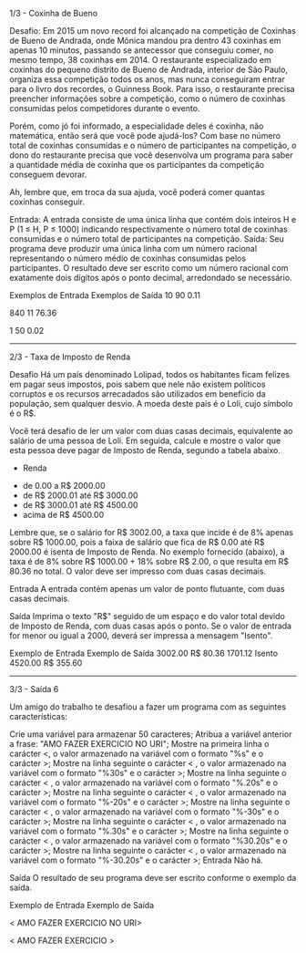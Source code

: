 1/3 - Coxinha de Bueno

Desafio:
Em 2015 um novo record foi alcançado na competição de Coxinhas de Bueno de Andrada, onde Mônica mandou pra dentro 43 coxinhas em apenas 10 minutos, passando se antecessor que conseguiu comer, no mesmo tempo, 38 coxinhas em 2014.
O restaurante especializado em coxinhas do pequeno distrito de Bueno de Andrada, interior de São Paulo, organiza essa competição todos os anos, mas nunca conseguiram entrar para o livro dos recordes, o Guinness Book. Para isso, o restaurante precisa preencher informações sobre a competição, como o número de coxinhas consumidas pelos competidores durante o evento.

Porém, como jó foi informado, a especialidade deles é coxinha, não matemática, então será que você pode ajudá-los? Com base no número total de coxinhas consumidas e o número de participantes na competição, o dono do restaurante precisa que você desenvolva um programa para saber a quantidade média de coxinha que os participantes da competição conseguem devorar.

Ah, lembre que, em troca da sua ajuda, você poderá comer quantas coxinhas conseguir.

Entrada:
A entrada consiste de uma única linha que contém dois inteiros H e P (1 ≤ H, P ≤ 1000) indicando respectivamente o número total de coxinhas consumidas e o número total de participantes na competição.
Saída:
Seu programa deve produzir uma única linha com um número racional representando o número médio de coxinhas consumidas pelos participantes. O resultado deve ser escrito como um número racional com exatamente dois dígitos após o ponto decimal, arredondado se necessário.

 
Exemplos de Entrada	     Exemplos de Saída
10 90                    0.11

840 11                   76.36

1 50                     0.02



____________________________________________________________________

2/3 - Taxa de Imposto de Renda

Desafio
Há um país denominado Lolipad, todos os habitantes ficam felizes em pagar seus impostos, pois sabem que nele não existem políticos corruptos e os recursos arrecadados são utilizados em benefício da população, sem qualquer desvio. A moeda deste país é o Loli, cujo símbolo é o R$.

Você terá desafio de ler um valor com duas casas decimais, equivalente ao salário de uma pessoa de Loli. Em seguida, calcule e mostre o valor que esta pessoa deve pagar de Imposto de Renda, segundo a tabela abaixo.

 - Renda
 * de 0.00 a R$ 2000.00
 * de R$ 2000.01 até R$ 3000.00
 * de R$ 3000.01 até R$ 4500.00
 * acima de R$ 4500.00

Lembre que, se o salário for R$ 3002.00, a taxa que incide é de 8% apenas sobre R$ 1000.00, pois a faixa de salário que fica de R$ 0.00 até R$ 2000.00 é isenta de Imposto de Renda. No exemplo fornecido (abaixo), a taxa é de 8% sobre R$ 1000.00 + 18% sobre R$ 2.00, o que resulta em R$ 80.36 no total. O valor deve ser impresso com duas casas decimais.

Entrada
A entrada contém apenas um valor de ponto flutuante, com duas casas decimais.

Saída
Imprima o texto "R$" seguido de um espaço e do valor total devido de Imposto de Renda, com duas casas após o ponto. Se o valor de entrada for menor ou igual a 2000, deverá ser impressa a mensagem "Isento".

Exemplo de Entrada	Exemplo de Saída
3002.00	            R$ 80.36
1701.12	            Isento
4520.00	            R$ 355.60


______________________________________________________

3/3 -  Saída 6

Um amigo do trabalho te desafiou a fazer um programa com as seguintes características:

Crie uma variável para armazenar 50 caracteres;
Atribua a variável anterior a frase: "AMO FAZER EXERCICIO NO URI";
Mostre na primeira linha o carácter <, o valor armazenado na variável com o formato "%s" e o carácter >;
Mostre na linha seguinte o carácter < , o valor armazenado na variável com o formato "%30s" e o carácter >;
Mostre na linha seguinte o carácter < , o valor armazenado na variável com o formato "%.20s" e o carácter >;
Mostre na linha seguinte o carácter < , o valor armazenado na variável com o formato "%-20s" e o carácter >;
Mostre na linha seguinte o carácter < , o valor armazenado na variável com o formato "%-30s" e o carácter >;
Mostre na linha seguinte o carácter < , o valor armazenado na variável com o formato "%.30s" e o carácter >;
Mostre na linha seguinte o carácter < , o valor armazenado na variável com o formato "%30.20s" e o carácter >;
Mostre na linha seguinte o carácter < , o valor armazenado na variável com o formato "%-30.20s" e o carácter >;
Entrada
Não há.

Saída
O resultado de seu programa deve ser escrito conforme o exemplo da saída.

 
Exemplo de Entrada	Exemplo de Saída
 	
<AMO FAZER EXERCICIO NO URI>

<    AMO FAZER EXERCICIO NO URI>

<AMO FAZER EXERCICIO >

<AMO FAZER EXERCICIO NO URI>

<AMO FAZER EXERCICIO NO URI    >

<AMO FAZER EXERCICIO NO URI>

<          AMO FAZER EXERCICIO >

<AMO FAZER EXERCICIO           >

